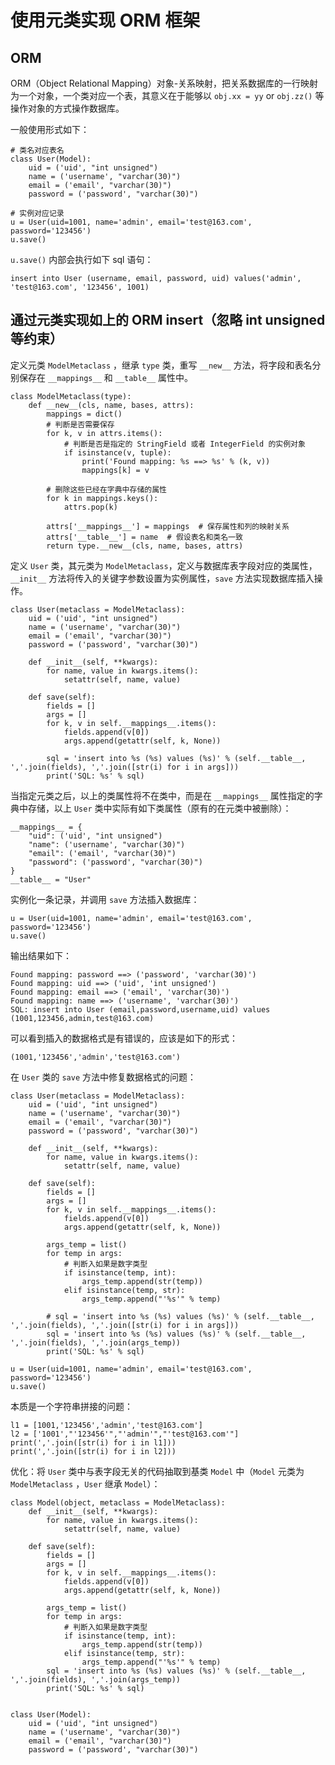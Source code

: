 # 使用元类实现 ORM 框架

## ORM
ORM（Object Relational Mapping）对象-关系映射，把关系数据库的一行映射为一个对象，一个类对应一个表，其意义在于能够以 `obj.xx = yy` or `obj.zz()` 等操作对象的方式操作数据库。

一般使用形式如下：
```
# 类名对应表名
class User(Model):
    uid = ('uid', "int unsigned")
    name = ('username', "varchar(30)")
    email = ('email', "varchar(30)")
    password = ('password', "varchar(30)")

# 实例对应记录
u = User(uid=1001, name='admin', email='test@163.com', password='123456')
u.save()
```

`u.save()` 内部会执行如下 sql 语句：
```
insert into User (username, email, password, uid) values('admin', 'test@163.com', '123456', 1001)
```

## 通过元类实现如上的 ORM insert（忽略 int unsigned 等约束）
定义元类 `ModelMetaclass` ，继承 `type` 类，重写 `__new__` 方法，将字段和表名分别保存在 `__mappings__` 和 `__table__`  属性中。
```
class ModelMetaclass(type):
    def __new__(cls, name, bases, attrs):
        mappings = dict()
        # 判断是否需要保存
        for k, v in attrs.items():
            # 判断是否是指定的 StringField 或者 IntegerField 的实例对象
            if isinstance(v, tuple):
                print('Found mapping: %s ==> %s' % (k, v))
                mappings[k] = v

        # 删除这些已经在字典中存储的属性
        for k in mappings.keys():
            attrs.pop(k)

        attrs['__mappings__'] = mappings  # 保存属性和列的映射关系
        attrs['__table__'] = name  # 假设表名和类名一致
        return type.__new__(cls, name, bases, attrs)
```

定义 `User` 类，其元类为 `ModelMetaclass`，定义与数据库表字段对应的类属性，`__init__` 方法将传入的关键字参数设置为实例属性，`save` 方法实现数据库插入操作。
```
class User(metaclass = ModelMetaclass):
    uid = ('uid', "int unsigned")
    name = ('username', "varchar(30)")
    email = ('email', "varchar(30)")
    password = ('password', "varchar(30)")

    def __init__(self, **kwargs):
        for name, value in kwargs.items():
            setattr(self, name, value)

    def save(self):
        fields = []
        args = []
        for k, v in self.__mappings__.items():
            fields.append(v[0])
            args.append(getattr(self, k, None))

        sql = 'insert into %s (%s) values (%s)' % (self.__table__, ','.join(fields), ','.join([str(i) for i in args]))
        print('SQL: %s' % sql)
```

当指定元类之后，以上的类属性将不在类中，而是在 `__mappings__` 属性指定的字典中存储，以上 `User` 类中实际有如下类属性（原有的在元类中被删除）：
```
__mappings__ = {
    "uid": ('uid', "int unsigned")
    "name": ('username', "varchar(30)")
    "email": ('email', "varchar(30)")
    "password": ('password', "varchar(30)")
}
__table__ = "User"
```

实例化一条记录，并调用 `save` 方法插入数据库：
```
u = User(uid=1001, name='admin', email='test@163.com', password='123456')
u.save()
```

输出结果如下：
```
Found mapping: password ==> ('password', 'varchar(30)')
Found mapping: uid ==> ('uid', 'int unsigned')
Found mapping: email ==> ('email', 'varchar(30)')
Found mapping: name ==> ('username', 'varchar(30)')
SQL: insert into User (email,password,username,uid) values (1001,123456,admin,test@163.com)
```

可以看到插入的数据格式是有错误的，应该是如下的形式：
```
(1001,'123456','admin','test@163.com')
```

在 `User` 类的 `save` 方法中修复数据格式的问题：
```
class User(metaclass = ModelMetaclass):
    uid = ('uid', "int unsigned")
    name = ('username', "varchar(30)")
    email = ('email', "varchar(30)")
    password = ('password', "varchar(30)")

    def __init__(self, **kwargs):
        for name, value in kwargs.items():
            setattr(self, name, value)

    def save(self):
        fields = []
        args = []
        for k, v in self.__mappings__.items():
            fields.append(v[0])
            args.append(getattr(self, k, None))

        args_temp = list()
        for temp in args:
            # 判断入如果是数字类型
            if isinstance(temp, int):
                args_temp.append(str(temp))
            elif isinstance(temp, str):
                args_temp.append("'%s'" % temp)

        # sql = 'insert into %s (%s) values (%s)' % (self.__table__, ','.join(fields), ','.join([str(i) for i in args]))
        sql = 'insert into %s (%s) values (%s)' % (self.__table__, ','.join(fields), ','.join(args_temp))
        print('SQL: %s' % sql)

u = User(uid=1001, name='admin', email='test@163.com', password='123456')
u.save()
```

本质是一个字符串拼接的问题：
```
l1 = [1001,'123456','admin','test@163.com']
l2 = ['1001',"'123456'","'admin'","'test@163.com'"]
print(','.join([str(i) for i in l1]))
print(','.join([str(i) for i in l2]))
```

优化：将 `User` 类中与表字段无关的代码抽取到基类 `Model` 中（`Model` 元类为 `ModelMetaclass` ，`User` 继承 `Model`）：
```
class Model(object, metaclass = ModelMetaclass):
    def __init__(self, **kwargs):
        for name, value in kwargs.items():
            setattr(self, name, value)

    def save(self):
        fields = []
        args = []
        for k, v in self.__mappings__.items():
            fields.append(v[0])
            args.append(getattr(self, k, None))

        args_temp = list()
        for temp in args:
            # 判断入如果是数字类型
            if isinstance(temp, int):
                args_temp.append(str(temp))
            elif isinstance(temp, str):
                args_temp.append("'%s'" % temp)
        sql = 'insert into %s (%s) values (%s)' % (self.__table__, ','.join(fields), ','.join(args_temp))
        print('SQL: %s' % sql)


class User(Model):
    uid = ('uid', "int unsigned")
    name = ('username', "varchar(30)")
    email = ('email', "varchar(30)")
    password = ('password', "varchar(30)")
```